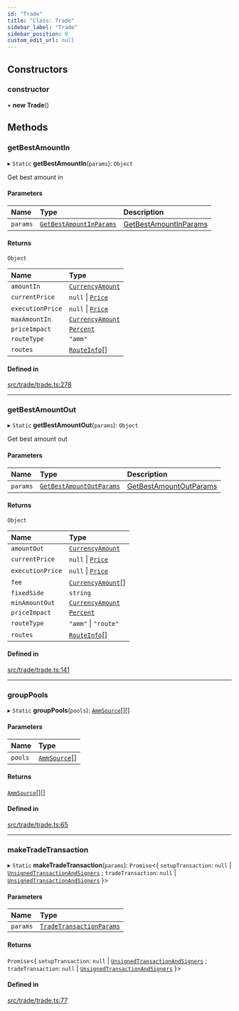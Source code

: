 ```yaml
---
id: "Trade"
title: "Class: Trade"
sidebar_label: "Trade"
sidebar_position: 0
custom_edit_url: null
---
```


## Constructors

### constructor

• **new Trade**()

## Methods

### getBestAmountIn

▸ `Static` **getBestAmountIn**(`params`): `Object`

Get best amount in

#### Parameters

| Name | Type | Description |
| :------ | :------ | :------ |
| `params` | [`GetBestAmountInParams`](../interfaces/GetBestAmountInParams.md) | [GetBestAmountInParams](../interfaces/GetBestAmountInParams.md) |

#### Returns

`Object`

| Name | Type |
| :------ | :------ |
| `amountIn` | [`CurrencyAmount`](CurrencyAmount.md) |
| `currentPrice` | ``null`` \| [`Price`](Price.md) |
| `executionPrice` | ``null`` \| [`Price`](Price.md) |
| `maxAmountIn` | [`CurrencyAmount`](CurrencyAmount.md) |
| `priceImpact` | [`Percent`](Percent.md) |
| `routeType` | ``"amm"`` |
| `routes` | [`RouteInfo`](../interfaces/RouteInfo.md)[] |

#### Defined in

[src/trade/trade.ts:278](https://github.com/alpha-defi/raydium-sdk/blob/5597113/src/trade/trade.ts#L278)

___

### getBestAmountOut

▸ `Static` **getBestAmountOut**(`params`): `Object`

Get best amount out

#### Parameters

| Name | Type | Description |
| :------ | :------ | :------ |
| `params` | [`GetBestAmountOutParams`](../interfaces/GetBestAmountOutParams.md) | [GetBestAmountOutParams](../interfaces/GetBestAmountOutParams.md) |

#### Returns

`Object`

| Name | Type |
| :------ | :------ |
| `amountOut` | [`CurrencyAmount`](CurrencyAmount.md) |
| `currentPrice` | ``null`` \| [`Price`](Price.md) |
| `executionPrice` | ``null`` \| [`Price`](Price.md) |
| `fee` | [`CurrencyAmount`](CurrencyAmount.md)[] |
| `fixedSide` | `string` |
| `minAmountOut` | [`CurrencyAmount`](CurrencyAmount.md) |
| `priceImpact` | [`Percent`](Percent.md) |
| `routeType` | ``"amm"`` \| ``"route"`` |
| `routes` | [`RouteInfo`](../interfaces/RouteInfo.md)[] |

#### Defined in

[src/trade/trade.ts:141](https://github.com/alpha-defi/raydium-sdk/blob/5597113/src/trade/trade.ts#L141)

___

### groupPools

▸ `Static` **groupPools**(`pools`): [`AmmSource`](../interfaces/AmmSource.md)[][]

#### Parameters

| Name | Type |
| :------ | :------ |
| `pools` | [`AmmSource`](../interfaces/AmmSource.md)[] |

#### Returns

[`AmmSource`](../interfaces/AmmSource.md)[][]

#### Defined in

[src/trade/trade.ts:65](https://github.com/alpha-defi/raydium-sdk/blob/5597113/src/trade/trade.ts#L65)

___

### makeTradeTransaction

▸ `Static` **makeTradeTransaction**(`params`): `Promise`<{ `setupTransaction`: ``null`` \| [`UnsignedTransactionAndSigners`](../interfaces/UnsignedTransactionAndSigners.md) ; `tradeTransaction`: ``null`` \| [`UnsignedTransactionAndSigners`](../interfaces/UnsignedTransactionAndSigners.md)  }\>

#### Parameters

| Name | Type |
| :------ | :------ |
| `params` | [`TradeTransactionParams`](../interfaces/TradeTransactionParams.md) |

#### Returns

`Promise`<{ `setupTransaction`: ``null`` \| [`UnsignedTransactionAndSigners`](../interfaces/UnsignedTransactionAndSigners.md) ; `tradeTransaction`: ``null`` \| [`UnsignedTransactionAndSigners`](../interfaces/UnsignedTransactionAndSigners.md)  }\>

#### Defined in

[src/trade/trade.ts:77](https://github.com/alpha-defi/raydium-sdk/blob/5597113/src/trade/trade.ts#L77)
